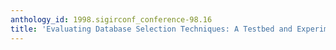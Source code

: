```yaml
---
anthology_id: 1998.sigirconf_conference-98.16
title: 'Evaluating Database Selection Techniques: A Testbed and Experiment'
---
```


